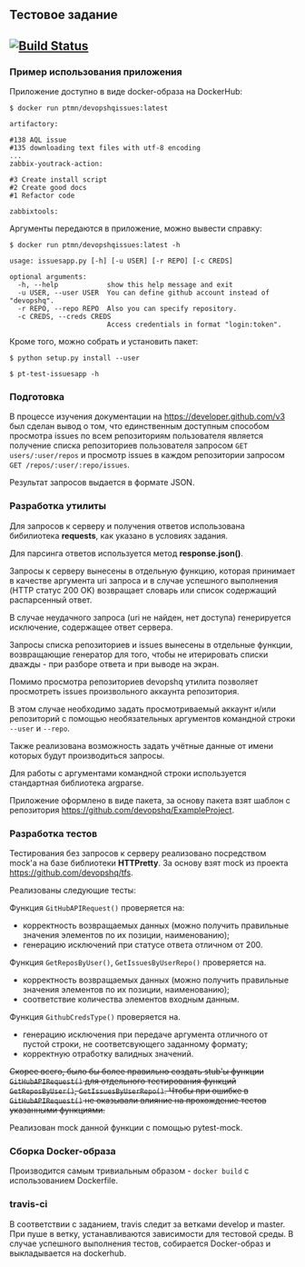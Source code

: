## Тестовое задание
[![Build Status](https://travis-ci.com/antonzolotukhin/pt-test-issuesapp.svg?branch=master)](https://travis-ci.com/antonzolotukhin/pt-test-issuesapp)
---
### Пример использования приложения

Приложение доступно в виде docker-образа на DockerHub:

```
$ docker run ptmn/devopshqissues:latest
```
```
artifactory:

#138 AQL issue
#135 downloading text files with utf-8 encoding
...
zabbix-youtrack-action:

#3 Create install script
#2 Create good docs
#1 Refactor code

zabbixtools:

```

Аргументы передаются в приложение, можно вывести справку:

```$ docker run ptmn/devopshqissues:latest -h```

```
usage: issuesapp.py [-h] [-u USER] [-r REPO] [-c CREDS]

optional arguments:
  -h, --help            show this help message and exit
  -u USER, --user USER  You can define github account instead of "devopshq".
  -r REPO, --repo REPO  Also you can specify repository.
  -c CREDS, --creds CREDS
                        Access credentials in format "login:token".
```

Кроме того, можно собрать и установить пакет:
```
$ python setup.py install --user

$ pt-test-issuesapp -h
```


### Подготовка

  В процессе изучения документации на https://developer.github.com/v3 был сделан вывод о том, что единственным доступным способом просмотра issues по всем репозиториям пользователя является получение списка репозиториев пользователя запросом `GET users/:user/repos` и просмотр issues в каждом репозитории запросом `GET /repos/:user/:repo/issues`.

  Результат запросов выдается в формате JSON.

### Разработка утилиты

  Для запросов к серверу и получения ответов использована бибилиотека **requests**, как указано в условиях задания.

  Для парсинга ответов используется метод **response.json()**.

  Запросы к серверу вынесены в отдельную функцию, которая принимает в качестве аргумента uri запроса и в случае успешного выполнения (HTTP статус 200 OK) возвращает словарь или список содержащий распарсенный ответ.

  В случае неудачного запроса (uri не найден, нет доступа) генерируется исключение, содержащее ответ сервера.

  Запросы списка репозиториев и issues вынесены в отдельные функции, возвращающие генератор для того, чтобы не итерировать списки дважды - при разборе ответа и при выводе на экран.

  Помимо просмотра репозиториев devopshq утилита позволяет просмотреть issues произвольного аккаунта репозитория.

  В этом случае необходимо задать просмотриваемый аккаунт и/или репозиторий с помощью необязательных аргументов командной строки `--user` и `--repo`.

  Также реализована возможность задать учётные данные от имени которых будут производиться запросы.

  Для работы с аргументами командной строки используется стандартная библиотека argparse.

  Приложение оформлено в виде пакета, за основу пакета взят шаблон с репозитория https://github.com/devopshq/ExampleProject.

### Разработка тестов

  Тестирования без запросов к серверу реализовано посредством mock'а на базе библиотеки **HTTPretty**.
  За основу взят mock из проекта https://github.com/devopshq/tfs.

  Реализованы следующие тесты:

Функция `GitHubAPIRequest()` проверяется на:
- корректность возвращаемых данных (можно получить правильные значения элементов по их позиции, наименованию);
- генерацию исключений при статусе ответа отличном от 200.

Функция `GetReposByUser()`, `GetIssuesByUserRepo()` проверяется на.
- корректность возвращаемых данных (можно получить правильные значения элементов по их позиции, наименованию);
- соответствие количества элементов входным данным.

Функция `GithubCredsType()` проверяется на.
- генерацию исключения при передаче аргумента отличного от пустой строки, не соответсвующего заданному формату;
- корректную отработку валидных значений.

~~Скорее всего, было бы более правильно создать stub'ы функции `GitHubAPIRequest()` для отдельного тестирования функций `GetReposByUser()`, `GetIssuesByUserRepo()`. Чтобы при ошибке в `GitHubAPIRequest()` не оказывали влияние на прохождение тестов указанными функциями.~~

  Реализован mock данной функции с помощью pytest-mock.

### Сборка Docker-образа

  Производится самым тривиальным образом  - `docker build` с использованием Dockerfile.

### travis-ci

  В соответствии с заданием, travis следит за ветками develop и master. При пуше в ветку, устанавливаются зависимости для тестовой среды. В случае успешного выполнения тестов, собирается Docker-образ и выкладывается на dockerhub.
